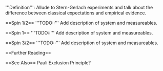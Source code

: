 '''Definition''':
Allude to Stern-Gerlach experiments and talk about the difference between classical
expectations and empirical evidence.

==Spin 1/2==
'''TODO::''' Add description of system and measureables.

==Spin 1==
'''TODO::''' Add description of system and measureables.

==Spin 3/2==
'''TODO::''' Add description of system and measureables.

==Further Reading==

==See Also==
Pauli Exclusion Principle?

